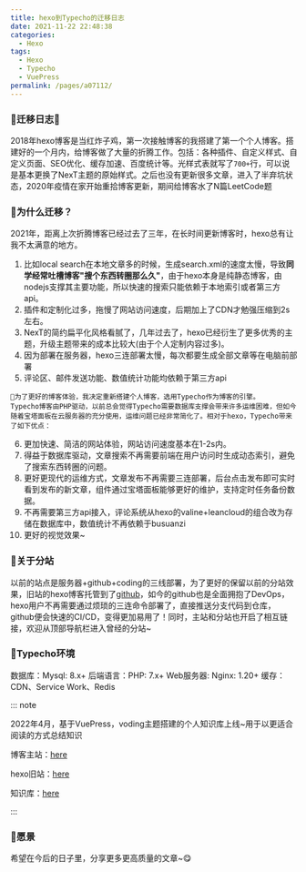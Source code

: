 ```yaml
---
title: hexo到Typecho的迁移日志
date: 2021-11-22 22:48:38
categories: 
  - Hexo
tags: 
  - Hexo
  - Typecho
  - VuePress
permalink: /pages/a07112/
---
```


### 📘迁移日志🚩

2018年hexo博客是当红炸子鸡，第一次接触博客的我搭建了第一个个人博客。搭建好的一个月内，给博客做了大量的折腾工作。包括：各种插件、自定义样式、自定义页面、SEO优化、缓存加速、百度统计等。光样式表就写了`700+`行，可以说是基本更换了NexT主题的原始样式。之后也没有更新很多文章，进入了半弃坑状态，2020年疫情在家开始重拾博客更新，期间给博客水了N篇LeetCode题 

### 🔎为什么迁移？
2021年，距离上次折腾博客已经过去了三年，在长时间更新博客时，hexo总有让我不太满意的地方。
  1. 比如local search在本地文章多的时候，生成search.xml的速度太慢，导致**同学经常吐槽博客"搜个东西转圈那么久"**，由于hexo本身是纯静态博客，由nodejs支撑其主要功能，所以快速的搜索只能依赖于本地索引或者第三方api。
  2. 插件和定制化过多，拖慢了网站访问速度，后期加上了CDN才勉强压缩到2s左右。
  3. NexT的简约扁平化风格看腻了，几年过去了，hexo已经衍生了更多优秀的主题，升级主题带来的成本比较大(由于个人定制内容过多)。
  4. 因为部署在服务器，hexo三连部署太慢，每次都要生成全部文章等在电脑前部署
  5. 评论区、邮件发送功能、数值统计功能均依赖于第三方api

    🍡为了更好的博客体验，我决定重新搭建个人博客，选用Typecho作为博客的引擎。
    Typecho博客由PHP驱动，以前总会觉得Typecho需要数据库支撑会带来许多运维困难，但如今随着宝塔面板在云服务器的充分使用，运维问题已经非常简化了。相对于hexo，Typecho带来了如下优点：
  6. 更加快速、简洁的网站体验，网站访问速度基本在1-2s内。
  7. 得益于数据库驱动，文章搜索不再需要前端在用户访问时生成动态索引，避免了搜索东西转圈的问题。
  8. 更好更现代的运维方式，文章发布不再需要三连部署，后台点击发布即可实时看到发布的新文章，组件通过宝塔面板能够更好的维护，支持定时任务备份数据。
  9. 不再需要第三方api接入，评论系统从hexo的valine+leancloud的组合改为存储在数据库中，数值统计不再依赖于busuanzi
  10. 更好的视觉效果~
### 🚠关于分站
以前的站点是服务器+github+coding的三线部署，为了更好的保留以前的分站效果，旧站的hexo博客托管到了[github](https://benym.github.io/)，如今的github也是全面拥抱了DevOps，hexo用户不再需要通过烦琐的三连命令部署了，直接推送分支代码到仓库，github便会快速的CI/CD，变得更加易用了！同时，主站和分站也开启了相互链接，欢迎从顶部导航栏进入曾经的分站~
### 🚴Typecho环境
数据库：Mysql: 8.x+
后端语言：PHP: 7.x+
Web服务器: Nginx: 1.20+
缓存：CDN、Service Work、Redis

::: note

2022年4月，基于VuePress，voding主题搭建的个人知识库上线~用于以更适合阅读的方式总结知识

博客主站：[here](https://benym.cn/)

hexo旧站：[here](https://benym.github.io/)

知识库：[here](https://cloud.benym.cn/)

:::

### 🥗愿景
希望在今后的日子里，分享更多更高质量的文章~😋
